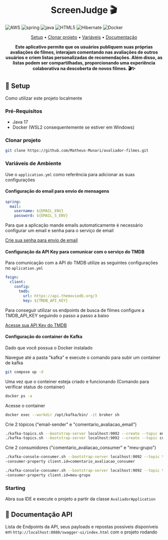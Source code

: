 
[JAVA_BADGE]:https://img.shields.io/badge/java-%23ED8B00.svg?style=for-the-badge&logo=openjdk&logoColor=white
[SPRING_BADGE]: https://img.shields.io/badge/spring-%236DB33F.svg?style=for-the-badge&logo=spring&logoColor=white
[AWS_BADGE]:https://img.shields.io/badge/AWS-%23FF9900.svg?style=for-the-badge&logo=amazon-aws&logoColor=white
[HTML5]: https://img.shields.io/badge/html5-%23E34F26.svg?style=for-the-badge&logo=html5&logoColor=white
[Hibernate]:https://img.shields.io/badge/Hibernate-59666C?style=for-the-badge&logo=Hibernate&logoColor=white
[Docker]:https://img.shields.io/badge/docker-%230db7ed.svg?style=for-the-badge&logo=docker&logoColor=white


<h1 align="center" style="font-weight: bold;">ScreenJudge 🎬</h1>

![AWS][AWS_BADGE]
![spring][SPRING_BADGE]
![java][JAVA_BADGE]
![HTML5][HTML5]
![Hibernate]
![Docker]


<p align="center">
 <a href="#setup">Setup</a> • 
  <a href="#clonar">Clonar projeto</a> •
 <a href="#variaveis">Variáveis</a> •
 <a href="#doc">Documentação</a>
</p>

<p align="center">
  <b>Este aplicativo permite que os usuários publiquem suas próprias avaliações de filmes, interajam comentando nas avaliações de outros usuários e criem listas personalizadas de recomendações. Além disso, as listas podem ser compartilhadas, proporcionando uma experiência colaborativa na descoberta de novos filmes. 🎬✨</b>
</p>

<h2 id="setup">🚀 Setup</h2>

Como utilizar este projeto localmente

<h3>Pré-Requisitos</h3>

- Java 17
- Docker (WSL2 consequentemente se estiver em Windows)

<h3 id="clonar">Clonar projeto</h3>

```bash
git clone https://github.com/Matheus-Munari/avaliador-filmes.git
```

<h3 id="variaveis"> Variáveis de Ambiente</h3>


Use o `application.yml` como referência para adicionar as suas configurações 

<h4>Configuração do email para envio de mensagens</h4>

```yaml
spring:
  mail:
    username: ${EMAIL_ENV}
    password: ${EMAIL_S_ENV}
```

Para que a aplicação mande emails automaticamente é necessário configurar um email e senha para o serviço de email

<a href="https://scribehow.com/shared/How_To_Manage_Passwords_In_Google_Account__R82pSgTXQl6KYA6xNblMOw">Crie sua senha para envio de email</a>

<h4>Configuração da API Key para comunicar com o serviço do TMDB</h4>

Para comunicação com a API do TMDB utilize as seguintes configurações no `aplication.yml`

```yml
feign:
  client:
    config:
      tmdb:
        url: https://api.themoviedb.org/3
        key: ${TMDB_API_KEY}
```

Para conseguir utilizar os endpoints de busca de filmes configure a TMDB_API_KEY seguindo o passo a passo a baixo

<a href="https://scribehow.com/shared/Creating_An_Account_On_The_Movie_Database_TMDB__3BoDCb22QMCV4ax1vvLqfA">Acesse sua API Key do TMDB</a>

<h4>Configuração do container de Kafka</h4>

Dado que você possua o Docker instalado

Navegue até a pasta "kafka" e execute o comando para subir um container de kafka

```bash
git compose up -d
```

Uma vez que o conteiner esteja criado e funcionando (Comando para verificar status do container)

```bash
docker ps -a
```

Acesse o container

```bash
docker exec --workdir /opt/kafka/bin/ -it broker sh
```

Crie 2 tópicos ("email-sender" e "comentario_avaliacao_email")

```bash
./kafka-topics.sh --bootstrap-server localhost:9092 --create --topic email-sender
./kafka-topics.sh --bootstrap-server localhost:9092 --create --topic comentario_avaliacao_email
```

Crie 2 consumidores ("comentario_avaliacao_consumer" e "meu-grupo")

```bash
./kafka-console-consumer.sh --bootstrap-server localhost:9092 --topic teste-topico --group comentario_avaliacao_consumer -
-consumer-property client.id=comentario_avaliacao_consumer

./kafka-console-consumer.sh --bootstrap-server localhost:9092 --topic teste-topico --group meu-grupo -
-consumer-property client.id=meu-grupo
```

<h3>Starting</h3>

Abra sua IDE e execute o projeto a partir da classe `AvaliadorApplication`


<h2 id="doc">📍 Documentação API</h2>

Lista de Endpoints da API, seus payloads e repostas possíveis disponíveis em `http://localhost:8080/swagger-ui/index.html` com o projeto rodando




